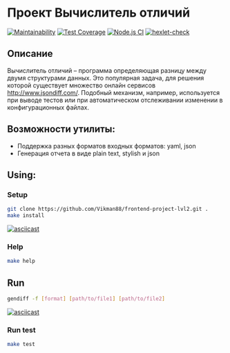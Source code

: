 # Проект Вычислитель отличий
[![Maintainability](https://api.codeclimate.com/v1/badges/a67322e03a2262111f78/maintainability)](https://codeclimate.com/github/Vikman88/frontend-project-lvl2/maintainability)
[![Test Coverage](https://api.codeclimate.com/v1/badges/a67322e03a2262111f78/test_coverage)](https://codeclimate.com/github/Vikman88/frontend-project-lvl2/test_coverage)
[![Node.js CI](https://github.com/Vikman88/frontend-project-lvl2/workflows/Node.js%20CI/badge.svg)](https://github.com/Vikman88/frontend-project-lvl2/actions?query=workflow%3A%22Node.js+CI%22)
[![hexlet-check](https://github.com/Vikman88/frontend-project-lvl2/workflows/hexlet-check/badge.svg)](https://github.com/Vikman88/frontend-project-lvl2/actions?query=workflow%3Ahexlet-check)

## Описание

Вычислитель отличий – программа определяющая разницу между двумя структурами данных. Это популярная задача, для решения которой существует множество онлайн сервисов http://www.jsondiff.com/. Подобный механизм, например, используется при выводе тестов или при автоматическом отслеживании изменении в конфигурационных файлах.

## Возможности утилиты:

* Поддержка разных форматов входных форматов: yaml, json
* Генерация отчета в виде plain text, stylish и json

## Using:

### Setup
```sh
git clone https://github.com/Vikman88/frontend-project-lvl2.git .
make install
```
[![asciicast](https://asciinema.org/a/9HfKfMFn7632snT9Nx7Ihel3v.svg)](https://asciinema.org/a/9HfKfMFn7632snT9Nx7Ihel3v)

### Help
```sh
make help
```

## Run
```sh
gendiff -f [format] [path/to/file1] [path/to/file2]
```
[![asciicast](https://asciinema.org/a/dVjEQc7PRzYscCiFSygXmImdb.svg)](https://asciinema.org/a/dVjEQc7PRzYscCiFSygXmImdb)

### Run test
```sh
make test
```
